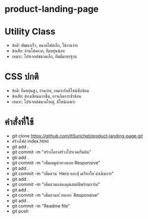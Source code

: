 # product-landing-page
# Utility Class
- ข้อดี: พัฒนาเร็ว, ขนาดไฟล์เล็ก, ใช้งานง่าย
- ข้อเสีย: อ่านโค้ดยาก, ยืดหยุ่นน้อย
- เหมาะ: โปรเจกต์ขนาดเล็ก, ทีมมีมาตรฐาน
# CSS ปกติ
- ข้อดี: ยืดหยุ่นสูง, อ่านง่าย, เหมาะกับดีไซน์ซับซ้อน
- ข้อเสีย: ต้องเขียนมากขึ้น, อาจเกิดการซ้ำซ้อน
- เหมาะ: โปรเจกต์ขนาดใหญ่, ดีไซน์เฉพาะ
# คำสั่งที่ใช้
- git clone https://github.com/ItSurichet/product-landing-page.git
- สร้างไฟล์ index.html
- git add .
- git commit -m "สร้างโครงสร้างโปรเจคเริ่มต้น"
- gti add .
- git commit -m "เพิ่มเมนูนําทางแบบ Responsive"
- git add .
- git commit -m "เพิ่มสวน ่ Hero และปุ่ มเรียกให ้ดําเนินการ"
- git add .
- git commit -m "เพิ่มสวนแสดงคุณสมบัติพร้อมการ์ด"
- git add .
- git commit -m "เพิ่มสวนท ้ายแบบ ่ Responsive"
- git add .
- git commit -m "Readme file"
- git push